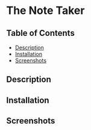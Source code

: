 # The Note Taker

## Table of Contents
* [Description](#description)
* [Installation](#installation)
* [Screenshots](#screenshots)

## Description


## Installation


## Screenshots


